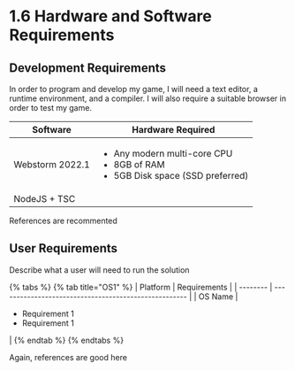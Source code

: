 # 1.6 Hardware and Software Requirements

## Development Requirements

In order to program and develop my game, I will need a text editor, a runtime environment, and a compiler. I will also require a suitable browser in order to test my game.

| Software        | Hardware Required                                                                                     |
| --------------- | ----------------------------------------------------------------------------------------------------- |
| Webstorm 2022.1 | <ul><li>Any modern multi-core CPU</li><li>8GB of RAM</li><li>5GB Disk space (SSD preferred)</li></ul> |
| NodeJS + TSC    |                                                                                                       |

References are recommented

## User Requirements

Describe what a user will need to run the solution

{% tabs %}
{% tab title="OS1" %}
| Platform | Requirements                                          |
| -------- | ----------------------------------------------------- |
| OS Name  | <ul><li>Requirement 1</li><li>Requirement 1</li></ul> |
{% endtab %}
{% endtabs %}

Again, references are good here
